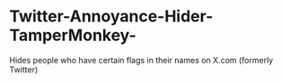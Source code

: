 # Twitter-Annoyance-Hider-TamperMonkey-
Hides people who have certain flags in their names on X.com (formerly Twitter)
